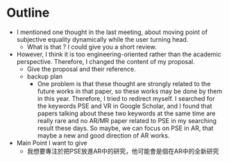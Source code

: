 # Outline
- I mentioned one thought in the last meeting, about moving point of subjective equality dynamically while the user turning head.
	- What is that ? I could give you a short review.
- However, I think it is too engineering-oriented rather than the academic perspective. Therefore, I changed the content of my proposal.
	- Give the proposal and their reference.
	- backup plan
		- One problem is that these thought are strongly related to the future works in that paper, so these works may be done by them in this year. Therefore, I tried to redirect myself. I searched for the keywords PSE and VR in Google Scholar, and I found that papers talking about these two keywords at the same time are really rare and no AR/MR paper related to PSE in my searching result these days. So maybe, we can focus on PSE in AR, that maybe a new and good direction of AR works.
- Main Point I want to give
	- 我想要專注於把PSE放進AR中的研究，他可能會是個在AR中的全新研究
